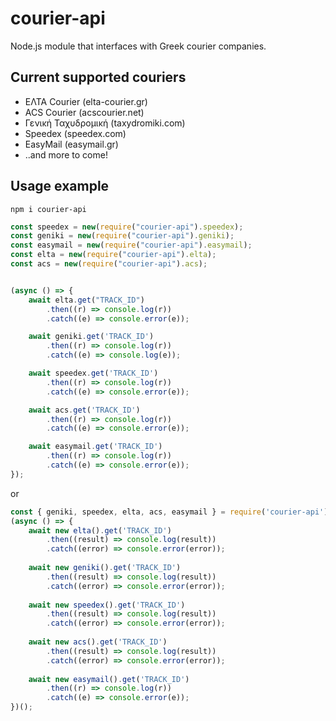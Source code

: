 # courier-api
Node.js module that interfaces with Greek courier companies.

## Current supported couriers
- ΕΛΤΑ Courier (elta-courier.gr)
- ACS Courier (acscourier.net)
- Γενική Ταχυδρομική (taxydromiki.com)
- Speedex (speedex.com)
- EasyMail (easymail.gr)
- ..and more to come!

## Usage example
`npm i courier-api`
```js
const speedex = new(require("courier-api").speedex);
const geniki = new(require("courier-api").geniki);
const easymail = new(require("courier-api").easymail);
const elta = new(require("courier-api").elta);
const acs = new(require("courier-api").acs);


(async () => {
    await elta.get("TRACK_ID")
        .then((r) => console.log(r))
        .catch((e) => console.error(e));

    await geniki.get('TRACK_ID')
        .then((r) => console.log(r))
        .catch((e) => console.log(e));

    await speedex.get('TRACK_ID')
        .then((r) => console.log(r))
        .catch((e) => console.error(e));

    await acs.get('TRACK_ID')
        .then((r) => console.log(r))
        .catch((e) => console.error(e));

    await easymail.get('TRACK_ID')
        .then((r) => console.log(r))
        .catch((e) => console.error(e));
});
```
or
```js
const { geniki, speedex, elta, acs, easymail } = require('courier-api');
(async () => {
    await new elta().get('TRACK_ID')
        .then((result) => console.log(result))
        .catch((error) => console.error(error));
        
    await new geniki().get('TRACK_ID')
        .then((result) => console.log(result))
        .catch((error) => console.error(error));
        
    await new speedex().get('TRACK_ID')
        .then((result) => console.log(result))
        .catch((error) => console.error(error));
        
    await new acs().get('TRACK_ID')
        .then((result) => console.log(result))
        .catch((error) => console.error(error));
        
    await new easymail().get('TRACK_ID')
        .then((r) => console.log(r))
        .catch((e) => console.error(e));
})();
```
